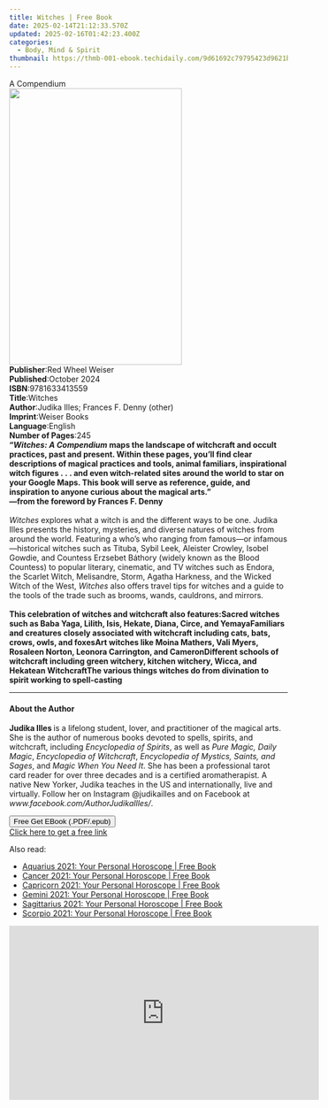 ```yaml
---
title: Witches | Free Book
date: 2025-02-14T21:12:33.570Z
updated: 2025-02-16T01:42:23.400Z
categories:
  - Body, Mind & Spirit
thumbnail: https://thmb-001-ebook.techidaily.com/9d61692c79795423d9621b9d4e2581384b3d8393a7d50e1e48f3456ca49d436f.jpg
---
```

<main id="book-container">
  <div class="flex flex-col">
    <div class="book-brief flex-1 py-6 px-4 sm:p-6 md:py-10 md:px-8">
      <!-- brief-->
      <div class="book-brief-main">A Compendium</div>
    </div>
    <div
      class="book-meta-info flex-1 grid gap-4 col-start-1 col-end-3 row-start-1 sm:mb-6 sm:grid-cols-4 lg:gap-6 lg:col-start-2 lg:row-end-6 lg:row-span-6 lg:mb-0"
    >
      <div
        class="book-meta-info-left place-content-center mt-4 p-4 text-sm leading-6 col-start-2 col-span-2 dark:text-slate-400"
      >
        <img
          class="w-full h-500 object-cover rounded-lg sm:h-255 sm:col-span-2 lg:col-span-full"
          src="https://img-001-ebook.techidaily.com/79ec721776e288625670b8ade2b45f610579f5b052d0e4da74f439ac06051a83.jpg"
          alt=""
          width="312"
          height="500"
        />
      </div>
      <div
        class="book-meta-info-right mt-2 col-start-1 row-start-2 col-span-3 self-center"
      >
        <!-- meta data  -->
        <div class="flex flex-col px-4 md:px-8">
          <div class="flex-1">
            <strong>Publisher</strong>:<span class="px-2"
              >Red Wheel Weiser</span
            >
          </div>
          <div class="flex-1">
            <strong>Published</strong>:<span class="px-2">October 2024</span>
          </div>
          <div class="flex-1">
            <strong>ISBN</strong>:<span class="px-2">9781633413559</span>
          </div>
          <div class="flex-1">
            <strong>Title</strong>:<span class="px-2">Witches</span>
          </div>
          <div class="flex-1">
            <strong>Author</strong>:<span class="px-2"
              >Judika Illes; Frances F. Denny (other)</span
            >
          </div>
          <div class="flex-1">
            <strong>Imprint</strong>:<span class="px-2">Weiser Books</span>
          </div>
          <div class="flex-1">
            <strong>Language</strong>:<span class="px-2">English</span>
          </div>
          <div class="flex-1">
            <strong>Number of Pages</strong>:<span class="px-2">245</span>
          </div>
        </div>
      </div>
    </div>
    <div class="book-description flex-1 py-6 px-4 sm:p-6 md:py-10 md:px-8">
      <div class="book-description-main">
        <div accordion-content="" id="description">
          <b
            >“<i>Witches: A Compendium </i>maps the landscape of witchcraft and
            occult practices, past and present. Within these pages, you’ll find
            clear descriptions of magical practices and tools, animal familiars,
            inspirational witch figures&nbsp;.&nbsp;.&nbsp;. and even
            witch-related sites around the world to star on your Google Maps.
            This book will serve as reference, guide, and inspiration to anyone
            curious about the magical arts.”<br />
            —from the foreword by Frances F. Denny</b
          ><br />
          &nbsp;<br /><i>Witches </i>explores what a witch is and the different
          ways to be one. Judika Illes presents the history, mysteries, and
          diverse natures of witches from around the world. Featuring a who’s
          who ranging from famous—or infamous—historical witches such as Tituba,
          Sybil Leek, Aleister Crowley, Isobel Gowdie, and Countess Erzsebet
          Báthory (widely known as the Blood Countess) to popular literary,
          cinematic, and TV witches such as Endora, the Scarlet Witch,
          Melisandre, Storm, Agatha Harkness, and the Wicked Witch of the West,
          <i>Witches </i>also offers travel tips for witches and a guide to the
          tools of the trade such as brooms, wands, cauldrons, and mirrors.<br />
          &nbsp;<br /><b
            >This celebration of witches and witchcraft also features:</b
          ><b
            >Sacred witches such as Baba Yaga, Lilith, Isis, Hekate, Diana,
            Circe, and Yemaya</b
          ><b
            >Familiars and creatures closely associated with witchcraft
            including cats, bats, crows, owls, and foxes</b
          ><b
            >Art witches like Moina Mathers, Vali Myers, Rosaleen Norton,
            Leonora Carrington, and Cameron</b
          ><b
            >Different schools of witchcraft including green witchery, kitchen
            witchery, Wicca, and Hekatean Witchcraft</b
          ><b
            >The various things witches do from divination to spirit working to
            spell-casting</b
          >
        </div>
        <div class="accordion-fader"></div>
      </div>
    </div>
    <div class="book-excerpts flex-1 py-6 px-4 sm:p-6 md:py-10 md:px-8">
      <!-- excerpts-->
      <div class="book-excerpts-main">
        <hr />
        <h4 class="placeholder placeholder-heading">
          <span>About the Author</span>
        </h4>
        <p>
          <b>Judika Illes </b>is a lifelong student, lover, and practitioner of
          the magical arts. She is the author of numerous books devoted to
          spells, spirits, and witchcraft, including
          <i>Encyclopedia of Spirits</i>, as well as
          <i>Pure Magic, Daily Magic</i>, <i>Encyclopedia of Witchcraft</i>,
          <i>Encyclopedia of Mystics, Saints, and Sages</i>, and
          <i>Magic When You Need It</i>. She has been a professional tarot card
          reader for over three decades and is a certified aromatherapist. A
          native New Yorker, Judika teaches in the US and internationally, live
          and virtually. Follow her on Instagram @judikailles and on Facebook at
          <i>www.facebook.com/AuthorJudikaIlles/</i>.
        </p>
      </div>
    </div>
    <div
      class="book-about-author flex-1 py-6 px-4 sm:p-6 md:py-10 md:px-8"
    ></div>
    <div class="book-free-get flex-1 py-6 px-4 sm:p-6 md:py-10 md:px-8">
      <button
        id="btn-free-get"
        class="bg-blue-500 hover:bg-blue-700 text-white font-bold py-2 px-4 rounded"
      >
        Free Get EBook (.PDF/.epub)
      </button>
      <div id="countdown-display" class="px-2 text-lg mt-2"></div>
      <a
        id="free-link"
        class="hidden bg-blue-500 hover:bg-blue-700 text-white font-bold py-2 px-4 rounded"
        href="https://www.ebooks.com/en-us/book/211239542/witches/judika-illes/"
        target="_blank"
        >Click here to get a free link</a
      >
    </div>
    <script>
      let countdownTime = 0;
      let countdownInterval = null;
      document
        .getElementById('btn-free-get')
        .addEventListener('click', startCountdown);
      function startCountdown() {
        countdownTime = new Date().getTime() + 60000 * 3;
        countdownInterval = setInterval(updateCountdown, 1000);
        document.getElementById('btn-free-get').disabled = true;
        document
          .getElementById('btn-free-get')
          .classList.add('bg-gray-500', 'cursor-not-allowed');
      }
      function updateCountdown() {
        let currentTime = new Date().getTime();
        let timeLeft = countdownTime - currentTime;
        let secondsLeft = Math.floor(timeLeft / 1000);
        document.getElementById('countdown-display').innerHTML =
          `Remaining time: ${secondsLeft} seconds.`;
        if (secondsLeft <= 0) {
          clearInterval(countdownInterval);
          document.getElementById('btn-free-get').classList.add('hidden');
          document.getElementById('free-link').classList.remove('hidden');
          document.getElementById('countdown-display').innerHTML = '';
        }
      }
    </script>
  </div>
</main>

<ins class="adsbygoogle"
      style="display:block"
      data-ad-client="ca-pub-7571918770474297"
      data-ad-slot="8358498916"
      data-ad-format="auto"
      data-full-width-responsive="true"></ins>
    

<span class="atpl-alsoreadstyle">Also read:</span>
<div><ul>
<li><a href="https://novels-ebooks.techidaily.com/209826513-9780008366421-aquarius-2021-your-personal-horoscope/"><u>Aquarius 2021: Your Personal Horoscope | Free Book</u></a></li>
<li><a href="https://novels-ebooks.techidaily.com/209826516-9780008366353-cancer-2021-your-personal-horoscope/"><u>Cancer 2021: Your Personal Horoscope | Free Book</u></a></li>
<li><a href="https://novels-ebooks.techidaily.com/209826514-9780008366414-capricorn-2021-your-personal-horoscope/"><u>Capricorn 2021: Your Personal Horoscope | Free Book</u></a></li>
<li><a href="https://novels-ebooks.techidaily.com/209826511-9780008366346-gemini-2021-your-personal-horoscope/"><u>Gemini 2021: Your Personal Horoscope | Free Book</u></a></li>
<li><a href="https://novels-ebooks.techidaily.com/209826515-9780008366407-sagittarius-2021-your-personal-horoscope/"><u>Sagittarius 2021: Your Personal Horoscope | Free Book</u></a></li>
<li><a href="https://novels-ebooks.techidaily.com/209826512-9780008366391-scorpio-2021-your-personal-horoscope/"><u>Scorpio 2021: Your Personal Horoscope | Free Book</u></a></li>
</ul></div>

<!-- affiliate ads begin -->
<iframe width="560" height="315" src="https://www.youtube.com/embed/fvAC8jgs62o?si=xqEXZ7dpAXZ4sZ7A" title="YouTube video player" frameborder="0" allow="accelerometer; autoplay; clipboard-write; encrypted-media; gyroscope; picture-in-picture; web-share" referrerpolicy="strict-origin-when-cross-origin" allowfullscreen></iframe>
<!-- affiliate ads end -->

